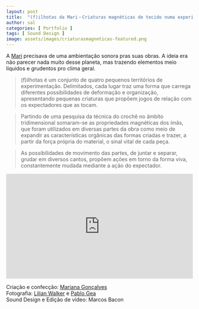 ```yaml
---
layout: post
title:  "(f)ilhotas da Mari・Criaturas magnéticas de tecido numa experiência tátil"
author: sal
categories: [ Portfolio ]
tags: [ Sound Design ]
image: assets/images/criaturasmagneticas-featured.png
---
```


A [Mari](https://www.marianagoncalves.info/) precisava de uma ambientação sonora pras suas obras. A ideia era não parecer nada muito desse planeta, mas trazendo elementos meio líquidos e grudentos pro clima geral.

> (f)ilhotas é um conjunto de quatro pequenos territórios de experimentação. Delimitados, cada lugar traz uma forma que carrega diferentes possibilidades de deformação e organização, apresentando pequenas criaturas que propõem jogos de relação com os expectadores que as tocam.  

> Partindo de uma pesquisa da técnica do crochê no âmbito tridimensional somaram-se as propriedades magnéticas dos ímãs, que foram utilizados em diversas partes da obra como meio de expandir as características orgânicas das formas criadas e trazer, a partir da força própria do material, o sinal vital de cada peça.  

> As possibilidades de movimento das partes, de juntar e separar, grudar em diversos cantos, propõem ações em torno da forma viva, constantemente mudada mediante a ação do expectador.

<div style="padding:56.25% 0 0 0;position:relative;">
  <iframe style="position:absolute;top:0;left:0;width:100%;height:100%;" src="https://www.youtube.com/embed/WiF-pAvnGvY?controls=0" title="YouTube video player" frameborder="0" allow="accelerometer; autoplay; clipboard-write; encrypted-media; gyroscope; picture-in-picture" allowfullscreen></iframe>
</div>

Criação e confecção: [Mariana Gonçalves](https://www.marianagoncalves.info/)  
Fotografia: [Lilian Walker](https://www.instagram.com/lilianwalker) e [Pablo Gea](https://www.instagram.com/pgeaa/?hl=en)  
Sound Design e Edição de vídeo: Marcos Bacon

